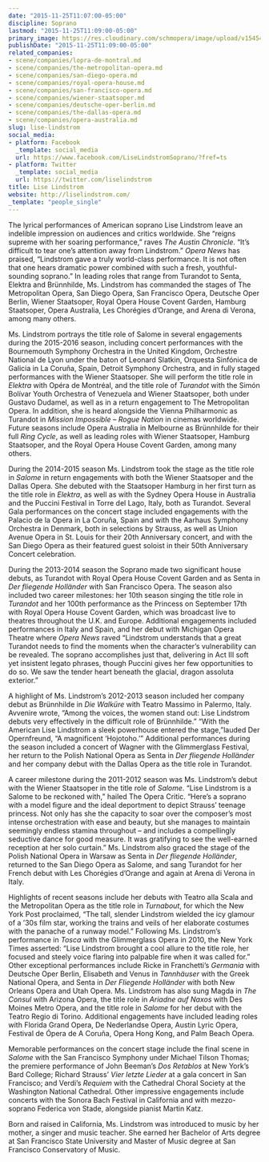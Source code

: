 ```yaml
---
date: "2015-11-25T11:07:00-05:00"
discipline: Soprano
lastmod: "2015-11-25T11:09:00-05:00"
primary_image: https://res.cloudinary.com/schmopera/image/upload/v1545409169/media/webhook-uploads/1448467376332/2015-11-25---Lise-Lindstrom.jpg.jpg
publishDate: "2015-11-25T11:09:00-05:00"
related_companies:
- scene/companies/lopra-de-montral.md
- scene/companies/the-metropolitan-opera.md
- scene/companies/san-diego-opera.md
- scene/companies/royal-opera-house.md
- scene/companies/san-francisco-opera.md
- scene/companies/wiener-staatsoper.md
- scene/companies/deutsche-oper-berlin.md
- scene/companies/the-dallas-opera.md
- scene/companies/opera-australia.md
slug: lise-lindstrom
social_media:
- platform: Facebook
  _template: social_media
  url: https://www.facebook.com/LiseLindstromSoprano/?fref=ts
- platform: Twitter
  _template: social_media
  url: https://twitter.com/liselindstrom
title: Lise Lindstrom
website: http://liselindstrom.com/
_template: "people_single"
---
```


The lyrical performances of American soprano Lise Lindstrom leave an indelible impression on audiences and critics worldwide.  She “reigns supreme with her soaring performance,” raves *The Austin Chronicle*. “It’s difficult to tear one’s attention away from Lindstrom.” *Opera News* has praised, “Lindstrom gave a truly world-class performance.  It is not often that one hears dramatic power combined with such a fresh, youthful-sounding soprano.”  In leading roles that range from Turandot to Senta, Elektra and Brünnhilde, Ms. Lindstrom has commanded the stages of The Metropolitan Opera, San Diego Opera, San Francisco Opera, Deutsche Oper Berlin, Wiener Staatsoper, Royal Opera House Covent Garden, Hamburg Staatsoper, Opera Australia, Les Chorégies d’Orange, and Arena di Verona, among many others.

Ms. Lindstrom portrays the title role of Salome in several engagements during the 2015-2016 season, including concert performances with the Bournemouth Symphony Orchestra in the United Kingdom, Orchestre National de Lyon under the baton of Leonard Slatkin, Orquesta Sinfónica de Galicia in La Coruña, Spain, Detroit Symphony Orchestra, and in fully staged performances with the Wiener Staatsoper.  She will perform the title role in *Elektra* with Opéra de Montréal, and the title role of *Turandot* with the Simón Bolívar Youth Orchestra of Venezuela and Wiener Staatsoper, both under Gustavo Dudamel, as well as in a return engagement to The Metropolitan Opera.  In addition, she is heard alongside the Vienna Philharmonic as Turandot in *Mission Impossible – Rogue Nation* in cinemas worldwide.  Future seasons include Opera Australia in Melbourne as Brünnhilde for their full *Ring Cycle*, as well as leading roles with Wiener Staatsoper, Hamburg Staatsoper, and the Royal Opera House Covent Garden, among many others.

During the 2014-2015 season Ms. Lindstrom took the stage as the title role in *Salome* in return engagements with both the Wiener Staatsoper and the Dallas Opera.  She debuted with the Staatsoper Hamburg in her first turn as the title role in *Elektra*, as well as with the Sydney Opera House in Australia and the Puccini Festival in Torre del Lago, Italy, both as Turandot. Several Gala performances on the concert stage included engagements with the Palacio de la Opera in La Coruña, Spain and with the Aarhaus Symphony Orchestra in Denmark, both in selections by Strauss, as well as Union Avenue Opera in St. Louis for their 20th Anniversary concert, and with the San Diego Opera as their featured guest soloist in their 50th Anniversary Concert celebration.

During the 2013-2014 season the Soprano made two significant house debuts, as Turandot with Royal Opera House Covent Garden and as Senta in *Der fliegende Holländer* with San Francisco Opera. The season also included two career milestones: her 10th season singing the title role in *Turandot* and her 100th performance as the Princess on September 17th with Royal Opera House Covent Garden, which was broadcast live to theatres throughout the U.K. and Europe. Additional engagements included performances in Italy and Spain, and her debut with Michigan Opera Theatre where *Opera News* raved “Lindstrom understands that a great Turandot needs to find the moments when the character’s vulnerability can be revealed. The soprano accomplishes just that, delivering in Act III soft yet insistent legato phrases, though Puccini gives her few opportunities to do so. We saw the tender heart beneath the glacial, dragon assoluta exterior.”

A highlight of Ms. Lindstrom’s 2012-2013 season included her company debut as Brünnhilde in *Die Walküre* with Teatro Massimo in Palermo, Italy. Avvenire wrote, “Among the voices, the women stand out: Lise Lindstrom debuts very effectively in the difficult role of Brünnhilde.” “With the American Lise Lindstrom a sleek powerhouse entered the stage,”lauded Der Opernfreund, “A magnificent ‘Hojotoho.’”  Additional performances during the season included a concert of Wagner with the Glimmerglass Festival, her return to the Polish National Opera as Senta in *Der fliegende Holländer* and her company debut with the Dallas Opera as the title role in Turandot.

A career milestone during the 2011-2012 season was Ms. Lindstrom’s debut with the Wiener Staatsoper in the title role of *Salome*. “Lise Lindstrom is a Salome to be reckoned with,” hailed The Opera Critic. “Here’s a soprano with a model figure and the ideal deportment to depict Strauss’ teenage princess.  Not only has she the capacity to soar over the composer’s most intense orchestration with ease and beauty, but she manages to maintain seemingly endless stamina throughout – and includes a compellingly seductive dance for good measure. It was gratifying to see the well-earned reception at her solo curtain.”  Ms. Lindstrom also graced the stage of the Polish National Opera in Warsaw as Senta in *Der fliegende Holländer*, returned to the San Diego Opera as Salome, and sang Turandot for her French debut with Les Chorégies d’Orange and again at Arena di Verona in Italy.

Highlights of recent seasons include her debuts with Teatro alla Scala and the Metropolitan Opera as the title role in *Turnabout*, for which the New York Post proclaimed, “The tall, slender Lindstrom wielded the icy glamour of a ’30s film star, working the trains and veils of her elaborate costumes with the panache of a runway model.”  Following Ms. Lindstrom’s performance in *Tosca* with the Glimmerglass Opera in 2010, the New York Times asserted: “Lise Lindstrom brought a cool allure to the title role, her focused and steely voice flaring into palpable fire when it was called for.”  Other exceptional performances include Ricke in Franchetti’s *Germania* with Deutsche Oper Berlin, Elisabeth and Venus in *Tannhäuser* with the Greek National Opera, and Senta in *Der Fliegende Holländer* with both New Orleans Opera and Utah Opera.  Ms. Lindstrom has also sung Magda in *The Consul* with Arizona Opera, the title role in *Ariadne auf Naxos* with Des Moines Metro Opera, and the title role in *Salome* for her debut with the Teatro Regio di Torino.  Additional engagements have included leading roles with Florida Grand Opera, De Nederlandse Opera, Austin Lyric Opera, Festival de Ópera de A Coruña, Opera Hong Kong, and Palm Beach Opera.

Memorable performances on the concert stage include the final scene in *Salome* with the San Francisco Symphony under Michael Tilson Thomas; the premiere performance of John Beeman’s *Dos Retablos* at New York’s Bard College; Richard Strauss’ *Vier letzte Lieder* at a gala concert in San Francisco; and Verdi’s *Requiem* with the Cathedral Choral Society at the Washington National Cathedral.  Other impressive engagements include concerts with the Sonora Bach Festival in California and with mezzo-soprano Federica von Stade, alongside pianist Martin Katz.

Born and raised in California, Ms. Lindstrom was introduced to music by her mother, a singer and music teacher.  She earned her Bachelor of Arts degree at San Francisco State University and Master of Music degree at San Francisco Conservatory of Music.
